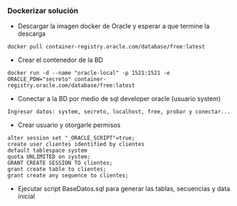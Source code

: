 ### Dockerizar solución
* Descargar la imagen docker de Oracle y esperar a que termine la descarga
```
docker pull container-registry.oracle.com/database/free:latest
```

* Crear el contenedor de la BD
```
docker run -d --name "oracle-local" -p 1521:1521 -e ORACLE_PDW="secreto" container-registry.oracle.com/database/free:latest
```

* Conectar a la BD por medio de sql developer oracle (usuario system)
```
Ingresar datos: system, secreto, localhost, free, probar y conectar...
```

* Crear usuario y otorgarle permisos
```
alter session set "_ORACLE_SCRIPT"=true;
create user clientes identified by clientes
default tablespace system
quota UNLIMITED on system;
GRANT CREATE SESSION TO clientes;
grant create table to clientes;
grant create any sequence to clientes;	
```

* Ejecutar script BaseDatos.sql para generar las tablas, secuencias y data inicial

